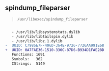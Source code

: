 ## spindump_fileparser

> `/usr/libexec/spindump_fileparser`

```diff

   - /usr/lib/libsystemstats.dylib
   - /usr/lib/libtailspin.dylib
   - /usr/lib/libz.1.dylib
-  UUID: C7986E7F-496D-364E-9726-7726AA991E68
+  UUID: 0A7FAE36-1510-336C-87D6-B934D1FAE28D
   Functions: 1691
   Symbols:   362
   CStrings:  5149

```
